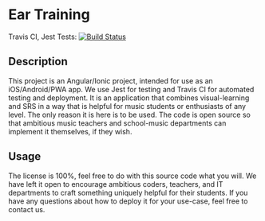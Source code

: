 # Ear Training

Travis CI, Jest Tests: [![Build Status](https://travis-ci.org/Paganiniana/ear-training.svg?branch=master)](https://travis-ci.org/Paganiniana/ear-training)

## Description

This project is an Angular/Ionic project, intended for use as an iOS/Android/PWA app.  We use Jest for testing and Travis CI for automated testing and deployment.  It is an application that combines visual-learning and SRS in a way that is helpful for music students or enthusiasts of any level.  The only reason it is here is to be used.  The code is open source so that ambitious music teachers and school-music departments can implement it themselves, if they wish.

## Usage

The license is 100%, feel free to do with this source code what you will.  We have left it open to encourage ambitious coders, teachers, and IT departments to craft something uniquely helpful for their students.  If you have any questions about how to deploy it for your use-case, feel free to contact us.